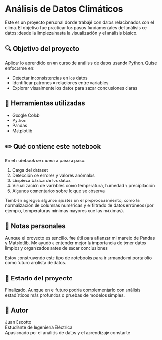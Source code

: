 # Análisis de Datos Climáticos

Este es un proyecto personal donde trabajé con datos relacionados con el clima. El objetivo fue practicar los pasos fundamentales del análisis de datos: desde la limpieza hasta la visualización y el análisis básico.

## 🔍 Objetivo del proyecto

Aplicar lo aprendido en un curso de análisis de datos usando Python. Quise enfocarme en:

- Detectar inconsistencias en los datos
- Identificar patrones o relaciones entre variables
- Explorar visualmente los datos para sacar conclusiones claras

## 🧰 Herramientas utilizadas

- Google Colab
- Python
- Pandas
- Matplotlib

## ✏️ Qué contiene este notebook

En el notebook se muestra paso a paso:

1. Carga del dataset
2. Detección de errores y valores anómalos
3. Limpieza básica de los datos
4. Visualización de variables como temperatura, humedad y precipitación
5. Algunos comentarios sobre lo que se observa

También agregué algunos ajustes en el preprocesamiento, como la normalización de columnas numéricas y el filtrado de datos erróneos (por ejemplo, temperaturas mínimas mayores que las máximas).

## 📌 Notas personales

Aunque el proyecto es sencillo, fue útil para afianzar mi manejo de Pandas y Matplotlib. Me ayudó a entender mejor la importancia de tener datos limpios y organizados antes de sacar conclusiones.

Estoy construyendo este tipo de notebooks para ir armando mi portafolio como futuro analista de datos.

## 📁 Estado del proyecto

Finalizado. Aunque en el futuro podría complementarlo con análisis estadísticos más profundos o pruebas de modelos simples.

## 👤 Autor

Juan Escotto  
Estudiante de Ingeniería Eléctrica  
Apasionado por el análisis de datos y el aprendizaje constante
